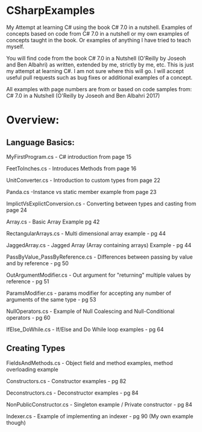# CSharpExamples
My Attempt at learning C# using the book C# 7.0 in a nutshell. Examples of concepts based on code from C# 7.0 in a nutshell or my own examples of concepts taught in the book. Or examples of anything I have tried to teach myself.

You will find code from the book C# 7.0 in a Nutshell (O'Reilly by Joseoh and Ben Albahri) as written, extended by me, strictly by me, etc. This is just my attempt at learning C#. I am not sure where this will go. I will accept useful pull requests such as bug fixes or additional examples of a concept.

All examples with page numbers are from or based on code samples from:
C# 7.0 in a Nutshell (O'Reilly by Joseoh and Ben Albahri 2017)

# Overview:
Language Basics:
----------------

MyFirstProgram.cs - C# introduction from page 15 

FeetToInches.cs - Introduces Methods from page 16

UnitConverter.cs - Introduction to custom types from page 22

Panda.cs -Instance vs static member example from page 23

ImplictVsExplictConversion.cs - Converting between types and casting from page 24

Array.cs - Basic Array Example pg 42

RectangularArrays.cs - Multi dimensional array example - pg 44

JaggedArray.cs - Jagged Array (Array containing arrays) Example - pg 44

PassByValue_PassByReference.cs - Differences between passing by value and by reference - pg 50

OutArgumentModifier.cs - Out argument for "returning" multiple values by reference - pg 51

ParamsModifier.cs - params modifier for accepting any number of arguments of the same type - pg 53

NullOperators.cs - Example of Null Coalescing and Null-Conditional operators - pg 60

IfElse_DoWhile.cs - If/Else and Do While loop examples - pg 64

Creating Types
--------------

FieldsAndMethods.cs - Object field and method examples, method overloading example

Constructors.cs - Constructor examples - pg 82

Deconstructors.cs - Deconstructor examples - pg 84

NonPublicConstructor.cs - Singleton example / Private constructor - pg 84

Indexer.cs - Example of implementing an indexer - pg 90 (My own example though)
